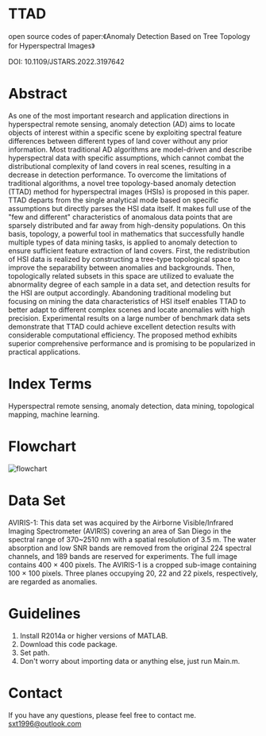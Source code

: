 # TTAD
open source codes of paper:《Anomaly Detection Based on Tree Topology for Hyperspectral Images》

DOI: 10.1109/JSTARS.2022.3197642
# Abstract
As one of the most important research and application directions in hyperspectral remote sensing, anomaly detection (AD) aims to locate objects of interest within a specific scene by exploiting spectral feature differences between different types of land cover without any prior information. Most traditional AD algorithms are model-driven and describe hyperspectral data with specific assumptions, which cannot combat the distributional complexity of land covers in real scenes, resulting in a decrease in detection performance. To overcome the limitations of traditional algorithms, a novel tree topology-based anomaly detection (TTAD) method for hyperspectral images (HSIs) is proposed in this paper. TTAD departs from the single analytical mode based on specific assumptions but directly parses the HSI data itself. It makes full use of the "few and different" characteristics of anomalous data points that are sparsely distributed and far away from high-density populations. On this basis, topology, a powerful tool in mathematics that successfully handle multiple types of data mining tasks, is applied to anomaly detection to ensure sufficient feature extraction of land covers. First, the redistribution of HSI data is realized by constructing a tree-type topological space to improve the separability between anomalies and backgrounds. Then, topologically related subsets in this space are utilized to evaluate the abnormality degree of each sample in a data set, and detection results for the HSI are output accordingly. Abandoning traditional modeling but focusing on mining the data characteristics of HSI itself enables TTAD to better adapt to different complex scenes and locate anomalies with high precision. Experimental results on a large number of benchmark data sets demonstrate that TTAD could achieve excellent detection results with considerable computational efficiency. The proposed method exhibits superior comprehensive performance and is promising to be popularized in practical applications. 
# Index Terms
Hyperspectral remote sensing, anomaly detection, data mining, topological mapping, machine learning.
# Flowchart
![flowchart](https://github.com/sxt1996/TTAD/assets/55687887/db136e13-e68e-423a-bf00-62e612a5e52a)
# Data Set
AVIRIS-1: This data set was acquired by the Airborne Visible/Infrared Imaging Spectrometer (AVIRIS) covering an area of San Diego in the spectral range of 370~2510 nm with a spatial resolution of 3.5 m. The water absorption and low SNR bands are removed from the original 224 spectral channels, and 189 bands are reserved for experiments. The full image contains 400 × 400 pixels. The AVIRIS-1 is a cropped sub-image containing 100 × 100 pixels. Three planes occupying 20, 22 and 22 pixels, respectively, are regarded as anomalies.
# Guidelines
1. Install R2014a or higher versions of MATLAB.
2. Download this code package.
3. Set path.
4. Don't worry about importing data or anything else, just run Main.m.
# Contact
If you have any questions, please feel free to contact me.
sxt1996@outlook.com
